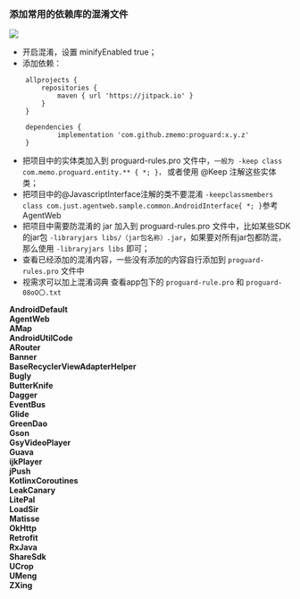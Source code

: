 ### 添加常用的依赖库的混淆文件

[![](https://jitpack.io/v/zmemo/proguard.svg)](https://jitpack.io/#zmemo/proguard)

* 开启混淆，设置 minifyEnabled true；
* 添加依赖：
```
	allprojects {
		repositories {
			maven { url 'https://jitpack.io' }
		}
	}
  
  	dependencies {
	        implementation 'com.github.zmemo:proguard:x.y.z'
	}
```
* 把项目中的实体类加入到 proguard-rules.pro 文件中，`一般为 -keep class com.memo.proguard.entity.** { *; }，` 或者使用 @Keep 注解这些实体类；
* 把项目中的@JavascriptInterface注解的类不要混淆 `-keepclassmembers class com.just.agentweb.sample.common.AndroidInterface{ *; }`参考AgentWeb
* 把项目中需要防混淆的 jar 加入到 proguard-rules.pro 文件中，比如某些SDK的jar包 `-libraryjars libs/（jar包名称）.jar`，如果要对所有jar包都防混，那么使用 `-libraryjars libs` 即可；
* 查看已经添加的混淆内容，一些没有添加的内容自行添加到 `proguard-rules.pro` 文件中
* 视需求可以加上混淆词典 查看app包下的 `proguard-rule.pro` 和 `proguard-08oO〇.txt`

**AndroidDefault  
AgentWeb  
AMap  
AndroidUtilCode  
ARouter  
Banner  
BaseRecyclerViewAdapterHelper  
Bugly  
ButterKnife  
Dagger  
EventBus  
Glide  
GreenDao  
Gson  
GsyVideoPlayer  
Guava  
ijkPlayer  
jPush  
KotlinxCoroutines  
LeakCanary  
LitePal  
LoadSir  
Matisse  
OkHttp  
Retrofit  
RxJava  
ShareSdk  
UCrop  
UMeng  
ZXing**

